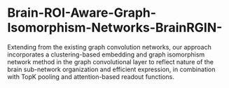 # Brain-ROI-Aware-Graph-Isomorphism-Networks-BrainRGIN-
Extending from the existing graph convolution networks, our approach incorporates a clustering-based embedding and graph isomorphism network method in the graph convolutional layer to reflect nature of the brain sub-network organization and efficient expression, in combination with TopK pooling and attention-based readout functions.
